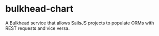 bulkhead-chart
==============

A Bulkhead service that allows SailsJS projects to populate ORMs with REST requests and vice versa.
